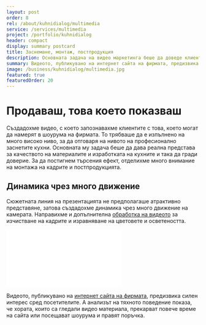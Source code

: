 ```yaml
---
layout: post
order: 8
rel: /about/kuhnidialog/multimedia
service: /services/multimedia
project: /portfolio/kuhnidialog
header: compact
display: summary postcard
title: Заснемане, монтаж, постпродукция
description: Основната задача на видео маркетинга беше да доведе клиентите в шоурума на фирмата.
summary: Видеото, публикувано на интернет сайта на фирмата, предизвика силен интерес сред посетителите. А анализът на тяхното поведение показа, че хората, които са гледали видео материала, прекарват повече време на сайта или посещават шоурума и правят поръчка.
image: /business/kuhnidialog/multimedia.jpg
featured: true
featuredOrder: 20
---
```

# Продаваш, това което показваш
Създадохме видео, с което запознавахме клиентите с това, което могат да намерят в шоурума на фирмата. То трябваше да е изпълнено на много високо ниво, за да отговаря на нивото на професионално заснетите кухни. Основната му задача беше да дава реална представа за качеството на материалите и изработката на кухните и така да гради доверие. За да постигнем търсения ефект, отделихме много внимание на монтажа на кадрите и постпродукцията. 

## Динамика чрез много движение
Сюжетната линия на презентацията не предполагаше атрактивно представяне, затова създадохме динамика чрез много движение на камерата. Направихме и допълнителна [обработка на видеото](./../../маркетинг/мултимедия.html) за изчистване на кадрите и изравняване на цветовете и осветеността. 

<iframe  data-aspect="0.48" src="//www.youtube.com/embed/gfl-sk4REnQ?rel=0" frameborder="0" allowfullscreen></iframe>

Видеото, публикувано на [интернет сайта на фирмата](http://kuhnidialog.bg/index.html), предизвика силен интерес сред посетителите. А анализът на тяхното поведение показа, че хората, които са гледали видео материала, прекарват повече време на сайта или посещават шоурума и правят поръчка.